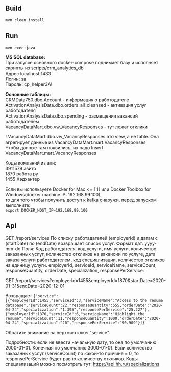 ## Build
`mvn clean install`

## Run
`mvn exec:java`

**MS SQL database:**    
При запуске основного docker-compose поднимает базу и исполняет скрипты из scripts/crm_analytics_db  
Адрес localhost:1433  
Логин: sa  
Пароль: cp_helper3A!  

**Основные таблицы:**    
CRMData750.dbo.Account - информация о работодателе  
ActivationAnalysisData.dbo.orders_all_cleansed - активация услуг работодателя  
ActivationAnalysisData.dbo.spending - размещения вакансий работодателем  
VacancyDataMart.dbo.vw_VacancyResponses - тут лежат отклики  

! VacancyDataMart.dbo.vw_VacancyResponses это view, а не table. Она агрегирует данные из VacancyDataMart.mart.VacancyResponses  
Чтобы данные там появились, их надо Insert VacancyDataMart.mart.VacancyResponses

Коды компаний из апи:  
3911579 авито  
1870 работа ру  
1455 Хэдхантер  

Если вы используете Docker for Mac <= 1.11 или Docker Toolbox for Windows(docker machine IP: 192.168.99.100),  
то для того чтобы получить доступ к kafka снаружи, перед запуском выполните:  
`export DOCKER_HOST_IP=192.168.99.100`  

## Api
GET /report/services
По списку работадателей (employerId) и датам с (startDate) по (endDate) возвращает список услуг. Формат дат: yyyy-mm-dd
Поля: Код работодателя, код услуги, имя услуги, количество заказанных услуг, количество откликов на вакансии по услуге, дата заказа услуги работодателем, код специализации, количество откликов на единицу услуги.
employerId, serviceId, serviceName, serviceCount, responseQuantity, orderDate, specialization, responsePerService:

GET /report/services?employerId=1455&employerId=1870&startDate=2020-01-31&endDate=2020-12-01

Возвращает 
```{"service":[{"employerId":1455,"serviceId":3,"serviceName":"Access to the resume database","serviceCount":22,"responseQuantity":555,"orderDate":"2020-04-24","specialization":"1.395","responsePerService":"25.227"},{"employerId":1870,"serviceId":6,"serviceName":"Highlight the resume","serviceCount":11,"responseQuantity":1000,"orderDate":"2020-04-24","specialization":"20","responsePerService":"90.909"}]}```

Обратите внимание на верхнию ключ "service".

Подробности: если не ввести начальную дату, то она по умолчанию 2000-01-01. Конечная по умолчанию 3000-01-01.
Если количество заказанных услуг (serviceCount) по какой-то причине = 0, то responsePerService будет равно количеству откликов.
Коды специализаций можно посмотреть тут: https://api.hh.ru/specializations

